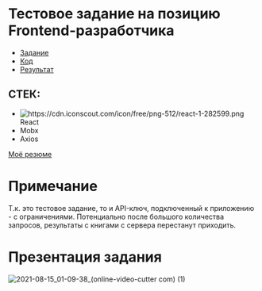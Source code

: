 # Тестовое задание на позицию Frontend-разработчика

- <a href="https://github.com/fugr-ru/frontend-javascript-test-2" target="_blank">Задание</a>
- <a href="https://github.com/evyz/react-google-books/tree/code">Код</a>
- <a href="https://evyz.github.io/react-google-books/">Результат</a>

## СТЕК:
 - <img src="https://cdn.iconscout.com/icon/free/png-512/react-1-282599.png" alt="https://cdn.iconscout.com/icon/free/png-512/react-1-282599.png">React
 - Mobx
 - Axios

<a href="https://hh.ru/resume/6c646829ff08f4e8e20039ed1f487639793435" target="_blank">Моё резюме</a>

# Примечание
Т.к. это тестовое задание, то и API-ключ, подключенный к приложению - с ограничениями. Потенциально после большого количества запросов, результаты с книгами с сервера перестанут приходить.

# Презентация задания 

![2021-08-15_01-09-38_(online-video-cutter com) (1)](https://user-images.githubusercontent.com/73714921/129461353-0b75a92d-9422-41a9-b701-d51550e67647.gif)
